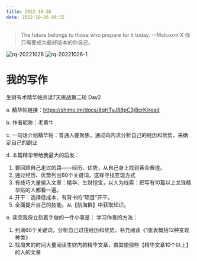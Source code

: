 ```yaml
---
title: 2022-10-26
date: 2022-10-26 08:52
---
```


> The future belongs to those who prepare for it today. --Malcoxm X
> 你只需要成为最好版本的你自己。

![rq-20221026](http://images.iotop.work/uPic/20221026-rq-20221026.jpg)
![rq-20221026-1](http://images.iotop.work/uPic/20221026-rq-20221026-1.jpg)


# 我的写作

生财有术精华帖共读7天挑战第二轮 Day2

a. 精华帖链接：https://shimo.im/docs/8qHTyJ88pC3j8crK/read

b. 作者昵称：老黄牛

c. 一句话介绍精华帖：普通人要聚焦，通过向内求分析自己的经历和优势，来确定自己的副业

d. 本篇精华带给我最大的启发：
1. 要回顾自己走过的路——经历、优势，从自己身上找到黄金赛道。
2. 通过经历、优势列出60个关键词，这样寻找变现方式
3. 有技巧大量输入文章：精华、生财挖宝，以人为线索：把写有10篇以上龙珠精华贴的人都看一遍。
4. 开干：选择低成本、有背书的“项目”开干。
5. 全面提升自己的技能。从【航海群】中获取知识。

e. 读完我将立刻着手做的一件小事是：
学习作者的方法：
1. 列满60个关键词，分析自己过往经历和优势，补充阅读《1张表概括12种变现种类》
2. 找周末的时间大量阅读生财内的精华文章，由其使那些【精华文章10个以上】的人的文章